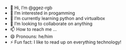 - 👋 Hi, I’m @ggez-rgb
- 👀 I’m interested in progamming
- 🌱 I’m currently learning python and virtualbox
- 💞️ I’m looking to collaborate on anything
- 📫 How to reach me ...
- 😄 Pronouns: he/him
- ⚡ Fun fact: I like to read up on everything technology!

<!---
ggez-rgb/ggez-rgb is a ✨ special ✨ repository because its `README.md` (this file) appears on your GitHub profile.
You can click the Preview link to take a look at your changes.
--->
